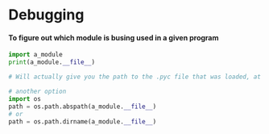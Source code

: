 # Debugging

#### To figure out which module is busing used in a given program

```python
import a_module
print(a_module.__file__)

# Will actually give you the path to the .pyc file that was loaded, at least on Mac OS X.

# another option
import os
path = os.path.abspath(a_module.__file__)
# or
path = os.path.dirname(a_module.__file__)

```
